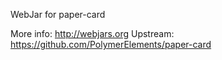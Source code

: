 WebJar for paper-card

More info: http://webjars.org
Upstream:  https://github.com/PolymerElements/paper-card